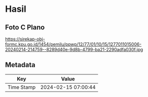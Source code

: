 # Hasil

## Foto C Plano

https://sirekap-obj-formc.kpu.go.id/1454/pemilu/ppwp/12/77/01/10/15/1277011015006-20240214-214759--8289d40e-9d8b-4799-ba21-2290adfa030f.jpg


## Metadata

| Key        | Value               |
| ---------- | ------------------- |
| Time Stamp | 2024-02-15 07:00:44 |



